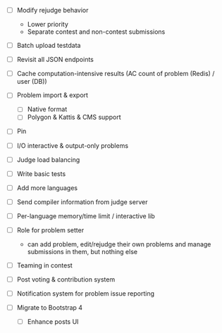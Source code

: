 - [ ] Modify rejudge behavior
    - Lower priority
    - Separate contest and non-contest submissions
- [ ] Batch upload testdata
- [ ] Revisit all JSON endpoints


- [ ] Cache computation-intensive results (AC count of problem (Redis) / user (DB))
- [ ] Problem import & export
    - [ ] Native format
    - [ ] Polygon & Kattis & CMS support
- [ ] Pin
- [ ] I/O interactive & output-only problems
- [ ] Judge load balancing
- [ ] Write basic tests
- [ ] Add more languages
- [ ] Send compiler information from judge server
- [ ] Per-language memory/time limit / interactive lib
- [ ] Role for problem setter
    - can add problem, edit/rejudge their own problems and manage submissions in them, but nothing else
- [ ] Teaming in contest
- [ ] Post voting & contribution system
- [ ] Notification system for problem issue reporting
- [ ] Migrate to Bootstrap 4
    - [ ] Enhance posts UI
